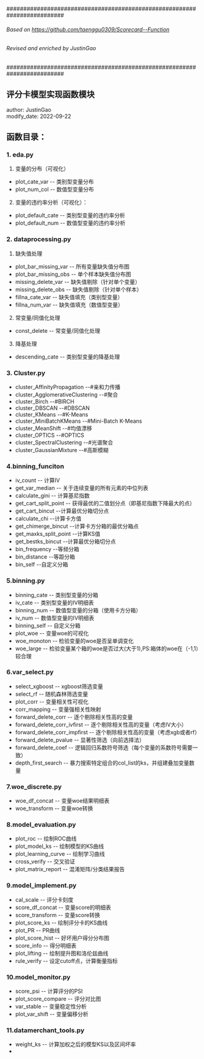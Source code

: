 #########################################################################

###### Based on https://github.com/taenggu0309/Scorecard--Function ######

###### Revised and enriched by JustinGao                           ######

#########################################################################


## 评分卡模型实现函数模块


author: JustinGao
</br>modify_date: 2022-09-22


## 函数目录：

### 1. eda.py

1. 变量的分布（可视化）

* plot_cate_var -- 类别型变量分布
* plot_num_col  -- 数值型变量分布

2. 变量的违约率分析（可视化）：

* plot_default_cate -- 类别型变量的违约率分析
* plot_default_num  -- 数值型变量的违约率分析

### 2. dataprocessing.py

1. 缺失值处理

* plot_bar_missing_var  -- 所有变量缺失值分布图
* plot_bar_missing_obs -- 单个样本缺失值分布图
* missing_delete_var -- 缺失值剔除（针对单个变量）
* missing_delete_obs -- 缺失值剔除（针对单个样本）
* fillna_cate_var   -- 缺失值填充（类别型变量）
* fillna_num_var    -- 缺失值填充（数值型变量）


2. 常变量/同值化处理

* const_delete -- 常变量/同值化处理

3. 降基处理

* descending_cate -- 类别型变量的降基处理

### 3. Cluster.py

* cluster_AffinityPropagation       --#亲和力传播
* cluster_AgglomerativeClustering   --#聚合
* cluster_Birch                     --#BIRCH
* cluster_DBSCAN                    --#DBSCAN
* cluster_KMeans                    --#K-Means
* cluster_MiniBatchKMeans           --#Mini-Batch K-Means
* cluster_MeanShift                 --#均值漂移
* cluster_OPTICS                    --#OPTICS
* cluster_SpectralClustering        --#光谱聚合
* cluster_GaussianMixture           --#高斯模糊



### 4.binning_funciton

* iv_count              -- 计算IV
* get_var_median        -- 关于连续变量的所有元素的中位列表
* calculate_gini        -- 计算基尼指数
* get_cart_split_point  -- 获得最优的二值划分点（即基尼指数下降最大的点）
* get_cart_bincut       --计算最优分箱切分点
* calculate_chi         --计算卡方值
* get_chimerge_bincut   --计算卡方分箱的最优分箱点
* get_maxks_split_point --计算KS值
* get_bestks_bincut     --计算最优分箱切分点
* bin_frequency         --等频分箱
* bin_distance          --等距分箱
* bin_self              --自定义分箱


### 5.binning.py

* binning_cate  -- 类别型变量的分箱
* iv_cate       -- 类别型变量的IV明细表
* binning_num   -- 数值型变量的分箱（使用卡方分箱）
* iv_num        -- 数值型变量的IV明细表
* binning_self  -- 自定义分箱
* plot_woe     -- 变量woe的可视化
* woe_monoton  -- 检验变量的woe是否呈单调变化
* woe_large    -- 检验变量某个箱的woe是否过大(大于1),PS:箱体的woe在（-1,1）较合理


### 6.var_select.py

* select_xgboost  -- xgboost筛选变量
* select_rf       -- 随机森林筛选变量
* plot_corr       -- 变量相关性可视化
* corr_mapping    -- 变量强相关性映射
* forward_delete_corr -- 逐个剔除相关性高的变量
* forward_delete_corr_ivfirst  -- 逐个剔除相关性高的变量（考虑IV大小）
* forward_delete_corr_impfirst  -- 逐个剔除相关性高的变量（考虑xgb或者rf）
* forward_delete_pvalue -- 显著性筛选（向前选择法）
* forward_delete_coef   -- 逻辑回归系数符号筛选（每个变量的系数符号需要一致）
* depth_first_search    -- 暴力搜索特定组合的col_list的ks，并组建叠加变量数量

### 7.woe_discrete.py

* woe_df_concat -- 变量woe结果明细表
* woe_transform -- 变量woe转换

### 8.model_evaluation.py

* plot_roc -- 绘制ROC曲线
* plot_model_ks -- 绘制模型的KS曲线
* plot_learning_curve -- 绘制学习曲线
* cross_verify -- 交叉验证
* plot_matrix_report -- 混淆矩阵/分类结果报告

### 9.model_implement.py

* cal_scale -- 评分卡刻度
* score_df_concat -- 变量score的明细表
* score_transform -- 变量score转换
* plot_score_ks -- 绘制评分卡的KS曲线
* plot_PR -- PR曲线
* plot_score_hist -- 好坏用户得分分布图
* score_info -- 得分明细表
* plot_lifting -- 绘制提升图和洛伦兹曲线
* rule_verify -- 设定cutoff点，计算衡量指标

### 10.model_monitor.py

* score_psi -- 计算评分的PSI
* plot_score_compare -- 评分对比图
* var_stable -- 变量稳定性分析
* plot_var_shift -- 变量偏移分析


### 11.datamerchant_tools.py

* weight_ks -- 计算加权之后的模型KS以及区间坏率
* 